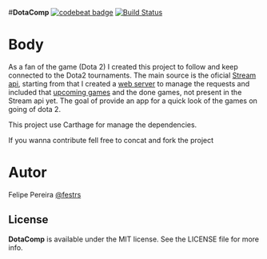 #**DotaComp**  [![codebeat badge](https://codebeat.co/badges/6099aa86-3436-4819-a5c1-a1bfa3e73054)](https://codebeat.co/projects/github-com-festrs-dotacomp) [![Build Status](https://travis-ci.org/festrs/DotaComp.svg?branch=Develop)](https://travis-ci.org/festrs/DotaComp)

# Body

As a fan of the game (Dota 2) I created this project to follow and keep connected to the Dota2 tournaments. The main source is the oficial [Stream api](https://wiki.teamfortress.com/wiki/WebAPI), starting from that I created a [web server](http://watcherd2.herokuapp.com/livegames) to manage the requests and included that [upcoming games](http://watcherd2.herokuapp.com/upcoming) and the done games, not present in the Stream api yet.
The goal of provide an app for a quick look of the games on going of dota 2.

This project use Carthage for manage the dependencies.

If you wanna contribute fell free to concat and fork the project

# Autor

Felipe Pereira [@festrs](https://github.com/festrs)

## License

**DotaComp** is available under the MIT license. See the LICENSE file for more info.
